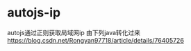 # autojs-ip
autojs通过正则获取局域网ip 由下列java转化过来
https://blog.csdn.net/Rongyan97718/article/details/76405726
